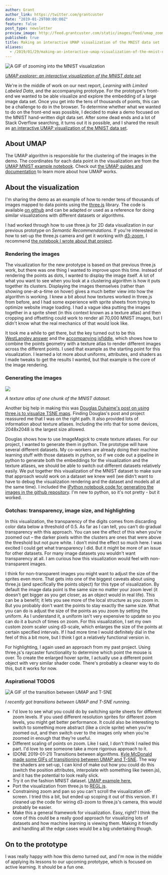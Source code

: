 ```yaml
---
author: Grant
author_link: https://twitter.com/grantcuster
date: "2019-01-29T00:00:00Z"
feature: false
post_type: newsletter
preview_image: http://feed.grantcuster.com/static/images/feed/umap_zoom-1547839236092.gif
published: true
title: Making an interactive UMAP visualization of the MNIST data set
aliases:
  - /2019/01/29/making-an-interactive-umap-visualization-of-the-mnist-data-set.html
---
```


![A GIF of zooming into the MNIST visualization](http://feed.grantcuster.com/static/images/feed/umap_zoom-1547839236092.gif)

_[UMAP explorer: an interactive visualization of the MNIST data set](https://grantcuster.github.io/umap-explorer)_

We're in the middle of work on our next report, _Learning with Limited Labeled Data_, and the accompanying prototype. For the prototype's front-end we wanted to be able visualize and explore the embedding of a large image data set. Once you get into the tens of thousands of points, this can be a challenge to do in the browser. To determine whether what we wanted to do on the front-end was possible, I decided to make a demo focused on the MNIST hand-written digit data set. After some dead ends and a lot of Stack Overflow searching, it turns out it is possible, and I shared the result as [an interactive UMAP visualization of the MNIST data set](https://grantcuster.github.io/umap-explorer/).

## About UMAP

The UMAP algorithm is responsible for the clustering of the images in the demo. The coordinates for each data point in the visualization are from the [UMAP MNIST example notebook](https://github.com/lmcinnes/umap_paper_notebooks/blob/master/UMAP%20MNIST.ipynb). Check out [the UMAP guides and documentation](https://umap-learn.readthedocs.io/en/latest/) to learn more about how UMAP works.

## About the visualization

I'm sharing the demo as an example of how to render tens of thousands of images mapped to data points using the [three.js](https://threejs.org/) library. The code is available [on github](https://github.com/GrantCuster/umap-explorer) and can be adapted or used as a reference for doing similar visualizations with different datasets or algorithms.

I had worked through how to use three.js for 2D data visualization in our previous prototype on _Semantic Recommendations_. If you're interested in how to set-up the three.js camera and get it working with [d3-zoom](https://github.com/d3/d3-zoom), I recommend [the notebook I wrote about that project](https://beta.observablehq.com/@grantcuster/using-three-js-for-2d-data-visualization).

### Rendering the images

The visualization for the new prototype is based on that previous three.js work, but there was one thing I wanted to improve upon this time. Instead of rendering the points as dots, I wanted to display the image itself. A lot of what you want to see when you look at a clustering algorithm is how it puts together its clusters. Displaying the images themselves (rather than showing one-at-a-time on hover) gives a much better view into how the algorithm is working. I knew a bit about how textures worked in three.js from before, and I had some experience with sprite sheets from trying to optimize website image loading. I had a vague idea putting the images together in a sprite sheet (in this context known as a texture atlas) and then cropping and offsetting could work to render all 70,000 MNIST images, but I didn't know what the real mechanics of that would look like.

It took me a while to get there, but the key turned out to be this [WestLangley answer](https://stackoverflow.com/questions/25335967/texture-atlas-offset-repeat-works-for-meshes-but-is-ignored-for-point-system-par/25372202#25372202) and the [accompanying jsfiddle](http://jsfiddle.net/myy7x4zd/10/), which shows how to combine the points geometry with a texture atlas to render different images across the different points. I used that example as the starting point for this visualization. I learned a lot more about uniforms, attributes, and shaders as I made tweaks to get the results I wanted, but that example is the core of the image rendering.

### Generating the images

![](https://grantcuster.github.io/umap-explorer/mnist_tile_solid_0.png)

_A texture atlas of one chunk of the MNIST dataset._

Another big help in making this was [Douglas Duhaime's post on using three.js to visualize TSNE maps](https://douglasduhaime.com/posts/visualizing-tsne-maps-with-three-js.html). Finding Douglas's post and project reassured me that I was on the right path. It also provided lots of information about texture atlases. Including the info that for some devices, 2048x2048 is the largest size allowed.

Douglas shows how to use ImageMagick to create texture atlases. For our project, I wanted to generate them in python. The prototype will have several different datasets. My co-workers are already doing their machine learning stuff with those datasets in python, so if we code out a pipeline in python to generate both the embeddings for the visualization and the texture atlases, we should be able to switch out different datasets relatively easily. We put together this visualization of the MNIST dataset to make sure that approach would work on a dataset we knew well (we didn't want to have to debug the visualization rendering and the dataset and models all at the same time). I included the [iPython notebook code for generating the images in the github repository](https://github.com/GrantCuster/umap-explorer). I'm new to python, so it's not pretty - but it worked.

### Gotchas: transparency, image size, and highlighting

In this visualization, the transparency of the digits comes from discarding color data below a threshold of 0.5. As far as I can tell, you can't do gradual transparency with this approach. You can see the effect of this when you're zoomed out – the darker pixels within the clusters are ones that were above the threshold but not pure white. I don't mind the effect so much here. I was excited I could get what transparency I did. But it might be more of an issue for other datasets. For many image datasets you wouldn't want transparency at all. I am curious how this visualization would feel with non-transparent images.

I think for non-transparent images you might want to adjust the size of the sprites even more. That gets into one of the biggest caveats about using three.js (and specifically the points object) for this type of visualization. By default the image data point is the same size no matter your zoom level (it doesn't get bigger as you get closer, as an object would in real life). This can be a benefit; it lets you see more of the local structure as you zoom in. But you probably don't want the points to stay exactly the same size. What you can do is adjust the size of the points as you zoom by setting the uniform. As I understand it, a uniform isn't very expensive to update so you can do it a bunch of times on zoom. For this visualization, I set my own custom zoom scaler using d3-scale, which enlarges the size of the points at certain specified intervals. If I had more time I would definitely dial in the feel of this a bit more, but I think I got a relatively functional version in.

For highlighting, I again used an approach from my past project. Using three.js's raycaster functionality to determine which point the mouse is over. To create the enlarged hover sprite, I actually use a different point object with very similar shader code. There's probably a cleaner way to do this, but it works for now.

### Aspirational TODOS

![A GIF of the transition between UMAP and T-SNE](http://feed.grantcuster.com/static/images/feed/umap_tsne_umap-1548104013595.gif)

_I recently got transitions between UMAP and T-SNE running._

- I'd love to see what you could do by switching sprite sheets for different zoom levels. If you used different resolution sprites for different zoom levels, you might get better performance. It could also be interesting to switch to something more abstract (like a circle sprite) when you're zoomed out, and then switch over to the images only when you're zoomed in enough that they're useful.
- Different scaling of points on zoom. Like I said, I don't think I nailed this part. I'd love to see someone take a more rigorous approach to it.
- (DONE 2019-01-21) Transitions between algorithms. [Kyle McDonald made some GIFs of transitioning between UMAP and T-SNE](https://twitter.com/kcimc/status/930348969275691008). The way the shaders are set-up, I can kind of make out how you could do this (switch the position attributes, interpolate with something like tween.js), and it has the potential to look really slick.
- Try it on the fashion MNIST dataset. [UMAP example here.](https://umap-learn.readthedocs.io/en/latest/supervised.html)
- Port the visualization from three.js to [REGL.js](https://peterbeshai.com/beautifully-animate-points-with-webgl-and-regl.html).
- Constraining zoom and pan so you can't scroll the visualization off-screen. I tried this a bit, but ended up scoping it out of this version. If I cleaned up the code for wiring d3-zoom to three.js's camera, this would probably be easier.
- Make this a general framework for visualization. Easy, right? I think the core of this could be a really good approach for visualizing lots of datasets and how machine learning is viewing them. Making it friendly and handling all the edge cases would be a big undertaking though.

## On to the prototype

I was really happy with how this demo turned out, and I'm now in the middle of applying its lessons to our upcoming prototype, which is focused on active learning. It should be a fun one.